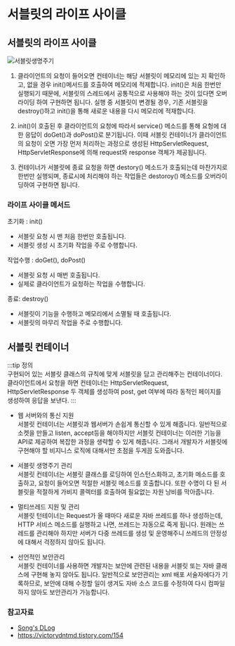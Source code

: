 # 서블릿의 라이프 사이클

## 서블릿의 라이프 사이클

![서블릿생명주기](https://user-images.githubusercontent.com/79966015/181659912-292afcf2-88b8-4f6b-80a3-fa9f7d2a1c13.PNG)

1. 클라이언트의 요청이 들어오면 컨테이너는 해당 서블릿이 메모리에 있는 지 확인하고, 없을 경우 init()메서드를 호출하여 메모리에 적제합니다. init()은 처음 한번만 실행되기 때문에, 서블릿의 스레드에서
   공통적으로 사용해야 하는 것이 있다면 오버라이딩 하여 구현하면 됩니다. 실행 중 서블릿이 변경될 경우, 기존 서블릿을 destroy()하고 init()을 통해 새로운 내용을 다시 메모리에 적재합니다.

2. init()이 호출된 후 클라이언트의 요청에 따라서 service() 메소드를 통해 요헝에 대한 응답이 doGet()과 doPost()로 분기됩니다. 이때 서블릿 컨테이너가 클라이언트의 요청이 오면 가장 먼저
   처리하는 과정으로 생성된 HttpServletRequest, HttpServletResponse에 의해 request와 response 객체가 제공됩니다.

3. 컨테이너가 서블릿에 종료 요청을 하면 destory() 메소드가 호출되는데 마찬가지로 한번만 실행되며, 종료시에 처리해야 하는 작업들은 destoroy() 메소드를 오버라이딩하여 구현하면 됩니다.

### 라이프 사이클 메서드

초기화 : init()

- 서블릿 요청 시 맨 처음 한번만 호출됩니다.
- 서블릿 생성 시 초기화 작업을 주로 수행합니다.

작업수행 : doGet(), doPost()

- 서블릿 요청 시 매번 호출됩니다.
- 실제로 클라이언트가 요청하는 작업을 수행합니다.

종료: destroy()

- 서블릿이 기능을 수행하고 메모리에서 소멸될 때 호출됩니다.
- 서블릿의 마무리 작업을 주로 수행합니다.

## 서블릿 컨테이너

:::tip 정의  
구현되어 있는 서블릿 클래스의 규칙에 맞게 서블릿을 담고 관리해주는 컨테이너이다. 클라이언트에서 요청을 하면 컨테이너는 HttpServletRequest, HttpServletResponse 두 객체를 생성하여
post, get 여부에 따라 동적인 페이지를 생성하여 응답을 보낸다.
:::

- 웹 서버와의 통신 지원  
  서블릿 컨테이너는 서블릿과 웹서버가 손쉽게 통신할 수 있게 해줍니다. 일반적으로 소켓을 만들고 listen, accept등을 해야하지만 서블릿 컨테이너는 이러한 기능을 API로 제공하여 복잡한 과정을 생략할 수
  있게 해줍니다. 그래서 개발자가 서블릿에 구현해야 할 비지니스 로직에 대해서만 초점을 두게끔 도와줍니다.

- 서블릿 생명주기 관리  
  서블릿 컨테이너는 서블릿 클래스를 로딩하여 인스턴스화하고, 초기화 메소드를 호출하고, 요청이 들어오면 적절한 서블릿 메소드를 호출합니다. 또한 수명이 다 된 서블릿을 적절하게 가비지 콜렉터를 호출하여 필요없는
  자원 낭비를 막아줍니다.

- 멀티쓰레드 지원 및 관리  
  서블릿 턴테이너는 Request가 올 때마다 새로운 자바 쓰레드를 하나 생성하는데, HTTP 서비스 메소드를 실행하고 나면, 쓰레드는 자동으로 죽게 됩니다. 원래는 쓰레드를 관리해야 하지만 서버가 다중 쓰레드를
  생성 및 운영해주니 쓰레드의 안정성에 대해서 걱정하지 않아도 됩니다.

- 선언적인 보안관리  
  서블릿 컨테이너를 사용하면 개발자는 보안에 관련된 내용을 서블릿 또는 자바 클래스에 구현해 놓지 않아도 됩니다. 일반적으로 보안관리는 xml 배포 서술자에다가 기록하므로, 보안에 대해 수정할 일이 생겨도 자바
  소스 코드를 수정하여 다시 컴파일 하지 않아도 보안관리가 가능합니다.

### 참고자료

- [Song's DLog](https://velog.io/@falling_star3/Tomcat-%EC%84%9C%EB%B8%94%EB%A6%BFServlet%EC%9D%B4%EB%9E%80)
- https://victorydntmd.tistory.com/154